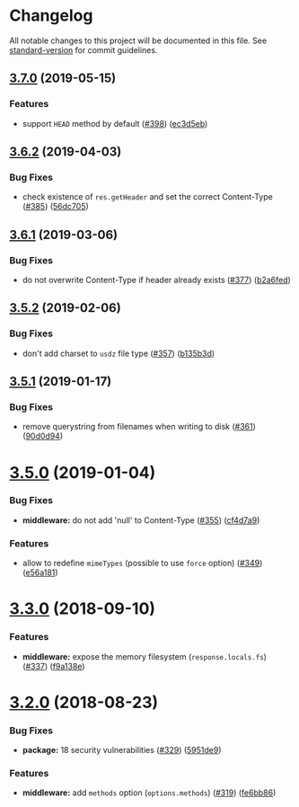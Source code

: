 # Changelog

All notable changes to this project will be documented in this file. See [standard-version](https://github.com/conventional-changelog/standard-version) for commit guidelines.

## [3.7.0](https://github.com/webpack/webpack-dev-middleware/compare/v3.6.2...v3.7.0) (2019-05-15)


### Features

* support `HEAD` method by default ([#398](https://github.com/webpack/webpack-dev-middleware/issues/398)) ([ec3d5eb](https://github.com/webpack/webpack-dev-middleware/commit/ec3d5eb))



<a name="3.6.2"></a>
## [3.6.2](https://github.com/webpack/webpack-dev-middleware/compare/v3.6.1...v3.6.2) (2019-04-03)


### Bug Fixes

* check existence of `res.getHeader` and set the correct Content-Type ([#385](https://github.com/webpack/webpack-dev-middleware/issues/385)) ([56dc705](https://github.com/webpack/webpack-dev-middleware/commit/56dc705))



## [3.6.1](https://github.com/webpack/webpack-dev-middleware/compare/v3.6.0...v3.6.1) (2019-03-06)


### Bug Fixes

* do not overwrite Content-Type if header already exists ([#377](https://github.com/webpack/webpack-dev-middleware/issues/377)) ([b2a6fed](https://github.com/webpack/webpack-dev-middleware/commit/b2a6fed))



<a name="3.5.2"></a>
## [3.5.2](https://github.com/webpack/webpack-dev-middleware/compare/v3.5.1...v3.5.2) (2019-02-06)


### Bug Fixes

* don't add charset to `usdz` file type ([#357](https://github.com/webpack/webpack-dev-middleware/issues/357)) ([b135b3d](https://github.com/webpack/webpack-dev-middleware/commit/b135b3d))



<a name="3.5.1"></a>
## [3.5.1](https://github.com/webpack/webpack-dev-middleware/compare/v3.5.0...v3.5.1) (2019-01-17)


### Bug Fixes

* remove querystring from filenames when writing to disk ([#361](https://github.com/webpack/webpack-dev-middleware/issues/361)) ([90d0d94](https://github.com/webpack/webpack-dev-middleware/commit/90d0d94))



<a name="3.5.0"></a>
# [3.5.0](https://github.com/webpack/webpack-dev-middleware/compare/v3.4.0...v3.5.0) (2019-01-04)


### Bug Fixes

* **middleware:** do not add 'null' to Content-Type ([#355](https://github.com/webpack/webpack-dev-middleware/issues/355)) ([cf4d7a9](https://github.com/webpack/webpack-dev-middleware/commit/cf4d7a9))


### Features

* allow to redefine `mimeTypes` (possible to use `force` option) ([#349](https://github.com/webpack/webpack-dev-middleware/issues/349)) ([e56a181](https://github.com/webpack/webpack-dev-middleware/commit/e56a181))



<a name="3.3.0"></a>
# [3.3.0](https://github.com/webpack/webpack-dev-middleware/compare/v3.2.0...v3.3.0) (2018-09-10)


### Features

* **middleware:** expose the memory filesystem (`response.locals.fs`) ([#337](https://github.com/webpack/webpack-dev-middleware/issues/337)) ([f9a138e](https://github.com/webpack/webpack-dev-middleware/commit/f9a138e))



<a name="3.2.0"></a>
# [3.2.0](https://github.com/webpack/webpack-dev-middleware/compare/v3.1.3...v3.2.0) (2018-08-23)


### Bug Fixes

* **package:** 18 security vulnerabilities ([#329](https://github.com/webpack/webpack-dev-middleware/issues/329)) ([5951de9](https://github.com/webpack/webpack-dev-middleware/commit/5951de9))


### Features

* **middleware:** add `methods` option (`options.methods`) ([#319](https://github.com/webpack/webpack-dev-middleware/issues/319)) ([fe6bb86](https://github.com/webpack/webpack-dev-middleware/commit/fe6bb86))
